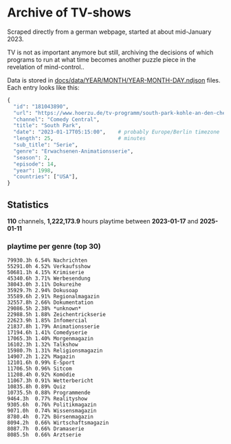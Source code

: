 # Archive of TV-shows

Scraped directly from a german webpage, started at about mid-January 2023.

TV is not as important anymore but still, archiving the decisions of which programs to run at what time
becomes another puzzle piece in the revelation of mind-control.. 

Data is stored in [docs/data/YEAR/MONTH/YEAR-MONTH-DAY.ndjson](docs/data/) files. 
Each entry looks like this:

```python
{
  "id": "181043890", 
  "url": "https://www.hoerzu.de/tv-programm/south-park-kohle-an-den-chefkoch/bid_181043890/", 
  "channel": "Comedy Central", 
  "title": "South Park", 
  "date": "2023-01-17T05:15:00",    # probably Europe/Berlin timezone 
  "length": 25,                     # minutes 
  "sub_title": "Serie", 
  "genre": "Erwachsenen-Animationsserie", 
  "season": 2, 
  "episode": 14, 
  "year": 1998, 
  "countries": ["USA"],
}
```

## Statistics

**110** channels, **1,222,173.9** hours playtime between **2023-01-17** and **2025-01-11**


### playtime per genre (top 30)

    79930.3h 6.54% Nachrichten
    55291.0h 4.52% Verkaufsshow
    50681.1h 4.15% Krimiserie
    45340.6h 3.71% Werbesendung
    38043.0h 3.11% Dokureihe
    35929.7h 2.94% Dokusoap
    35589.6h 2.91% Regionalmagazin
    32557.8h 2.66% Dokumentation
    29086.5h 2.38% *unknown*
    22988.5h 1.88% Zeichentrickserie
    22623.9h 1.85% Infomercial
    21837.8h 1.79% Animationsserie
    17194.6h 1.41% Comedyserie
    17065.3h 1.40% Morgenmagazin
    16102.3h 1.32% Talkshow
    15980.7h 1.31% Religionsmagazin
    14907.2h 1.22% Magazin
    12101.6h 0.99% E-Sport
    11706.5h 0.96% Sitcom
    11208.4h 0.92% Komödie
    11067.3h 0.91% Wetterbericht
    10835.8h 0.89% Quiz
    10735.5h 0.88% Programmende
    9464.3h  0.77% Realityshow
    9305.6h  0.76% Politikmagazin
    9071.0h  0.74% Wissensmagazin
    8780.4h  0.72% Börsenmagazin
    8094.2h  0.66% Wirtschaftsmagazin
    8087.7h  0.66% Dramaserie
    8085.5h  0.66% Arztserie
